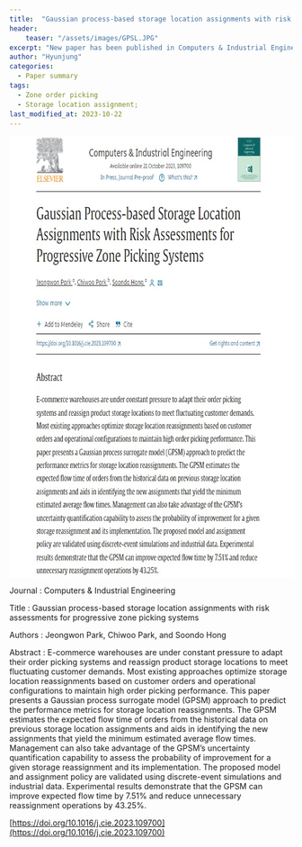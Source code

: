 ```yaml
---
title:  "Gaussian process-based storage location assignments with risk assessments for progressive zone picking systems"
header:
    teaser: "/assets/images/GPSL.JPG"
excerpt: "New paper has been published in Computers & Industrial Engineering."
author: "Hyunjung"
categories:
  - Paper summary
tags:
  - Zone order picking
  - Storage location assignment;
last_modified_at: 2023-10-22
---
```

<img align="center" width="746" height="784" style="border: 1px solid white" src="/assets/images/GPSL.JPG">

Journal : Computers & Industrial Engineering

Title : Gaussian process-based storage location assignments with risk assessments for progressive zone picking systems

Authors : Jeongwon Park, Chiwoo Park, and Soondo Hong 

Abstract : E-commerce warehouses are under constant pressure to adapt their order picking systems and reassign product storage locations to meet fluctuating customer demands. Most existing approaches optimize storage location reassignments based on customer orders and operational configurations to maintain high order picking performance. This paper presents a Gaussian process surrogate model (GPSM) approach to predict the performance metrics for storage location reassignments. The GPSM estimates the expected flow time of orders from the historical data on previous storage location assignments and aids in identifying the new assignments that yield the minimum estimated average flow times. Management can also take advantage of the GPSM’s uncertainty quantification capability to assess the probability of improvement for a given storage reassignment and its implementation. The proposed model and assignment policy are validated using discrete-event simulations and industrial data. Experimental results demonstrate that the GPSM can improve expected flow time by 7.51% and reduce unnecessary reassignment operations by 43.25%.


[https://doi.org/10.1016/j.cie.2023.109700](https://doi.org/10.1016/j.cie.2023.109700)